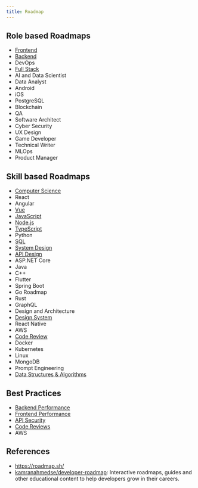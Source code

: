 ```yaml
---
title: Roadmap
---
```


## Role based Roadmaps

- [Frontend](./role/frontend.md)
- [Backend](./role/backend.md)
- DevOps
- [Full Stack](./role/full-stack.md)
- AI and Data Scientist
- Data Analyst
- Android
- iOS
- PostgreSQL
- Blockchain
- QA
- Software Architect
- Cyber Security
- UX Design
- Game Developer
- Technical Writer
- MLOps
- Product Manager

## Skill based Roadmaps

- [Computer Science](./skill/computer-science.md)
- React
- Angular
- [Vue](./skill/vue.md)
- [JavaScript](./skill/javascript.md)
- [Node.js](./skill/nodejs.md)
- [TypeScript](./skill/typescript.md)
- Python
- [SQL](./skill/sql.md)
- [System Design](./skill/system-design.md)
- [API Design](./skill/api-design.md)
- ASP.NET Core
- Java
- C++
- Flutter
- Spring Boot
- Go Roadmap
- Rust
- GraphQL
- Design and Architecture
- [Design System](./skill/design-system.md)
- React Native
- AWS
- [Code Review](./skill/code-review.md)
- Docker
- Kubernetes
- Linux
- MongoDB
- Prompt Engineering
- [Data Structures & Algorithms](./skill/datastructures-and-algorithms.md)

## Best Practices

- [Backend Performance](./best-practices/backend-performance.md)
- [Frontend Performance](./best-practices/frontend-performance.md)
- [API Security](./best-practices/api-security.md)
- [Code Reviews](./best-practices/code-review.md)
- AWS

## References

- https://roadmap.sh/
- [kamranahmedse/developer-roadmap](https://github.com/kamranahmedse/developer-roadmap): Interactive roadmaps, guides and other educational content to help developers grow in their careers.
